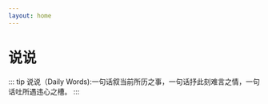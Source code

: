 ```yaml
---
layout: home
---
```

<script setup>
import Words from '../.vitepress/components/words.vue'
</script>

# 说说

::: tip 说说（Daily Words):一句话叙当前所历之事，一句话抒此刻难言之情，一句话吐所遇违心之槽。
:::

<ClientOnly>
<Words />
</ClientOnly>